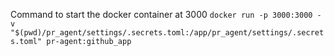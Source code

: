 Command to start the docker container at 3000
`docker run -p 3000:3000 -v "$(pwd)/pr_agent/settings/.secrets.toml:/app/pr_agent/settings/.secrets.toml" pr-agent:github_app`